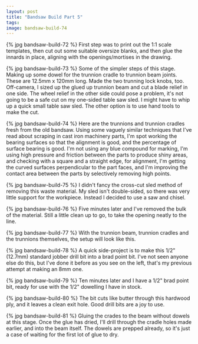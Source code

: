 ```yaml
---
layout: post
title: "Bandsaw Build Part 5"
tags:
image: bandsaw-build-74
---
```

{% jpg bandsaw-build-72 %} First step was to print out the 1:1 scale templates, then cut out some suitable oversize blanks, and then glue the innards in place, aligning with the openings/mortises in the drawing.

{% jpg bandsaw-build-73 %} Some of the simpler steps of this stage. Making up some dowel for the trunnion cradle to trunnion beam joints. These are 12.5mm x 120mm long. Made the two trunning lock knobs, too. Off-camera, I sized up the glued up trunnion beam and cut a blade relief in one side. The wheel relief in the other side could pose a problem, it's not going to be a safe cut on my one-sided table saw sled. I might have to whip up a quick small table saw sled. The other option is to use hand tools to make the cut.

{% jpg bandsaw-build-74 %} Here are the trunnions and trunnion cradles fresh from the old bandsaw. Using some vaguely similar techniques that I've read about scraping in cast iron machinery parts, I'm spot working the bearing surfaces so that the alignment is good, and the percentage of surface bearing is good. I'm not using any blue compound for marking, I'm using high pressure and friction between the parts to produce shiny areas, and checking with a square and a straight edge, for alignment, I'm getting the curved surfaces perpendicular to the part faces, and I'm improving the contact area between the parts by selectively removing high points.

{% jpg bandsaw-build-75 %} I didn't fancy the cross-cut sled method of removing this waste material. My sled isn't double-sided, so there was very little support for the workpiece. Instead I decided to use a saw and chisel.

{% jpg bandsaw-build-76 %} Five minutes later and I've removed the bulk of the material. Still a little clean up to go, to take the opening neatly to the line.

{% jpg bandsaw-build-77 %} With the trunnion beam, trunnion cradles and the trunnions themselves, the setup will look like this.

{% jpg bandsaw-build-78 %} A quick side-project is to make this 1/2" (12.7mm) standard jobber drill bit into a brad point bit. I've not seen anyone else do this, but I've done it before as you see on the left, that's my previous attempt at making an 8mm one.

{% jpg bandsaw-build-79 %} Ten minutes later and I have a 1/2" brad point bit, ready for use with the 1/2" dowelling I have in stock.

{% jpg bandsaw-build-80 %} The bit cuts like butter through this hardwood ply, and it leaves a clean exit hole. Good drill bits are a joy to use.

{% jpg bandsaw-build-81 %} Gluing the crades to the beam without dowels at this stage. Once the glue has dried, I'll drill through the cradle holes made earlier, and into the beam itself. The dowels are prepped already, so it's just a case of waiting for the first lot of glue to dry.

